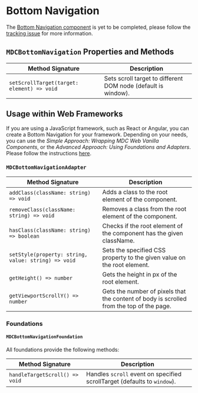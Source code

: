 # Bottom Navigation

The [Bottom Navigation component](https://material.io/go/design-bottom-navigation) is yet to be completed, please follow the [tracking issue](https://github.com/material-components/material-components-web/issues/59) for more information.

## `MDCBottomNavigation` Properties and Methods

Method Signature | Description
--- | ---
`setScrollTarget(target: element) => void` | Sets scroll target to different DOM node (default is window).

## Usage within Web Frameworks

If you are using a JavaScript framework, such as React or Angular, you can create a Bottom Navigation for your framework. Depending on your needs, you can use the _Simple Approach: Wrapping MDC Web Vanilla Components_, or the _Advanced Approach: Using Foundations and Adapters_. Please follow the instructions [here](../../docs/integrating-into-frameworks.md).

### `MDCBottomNavigationAdapter`

Method Signature | Description
--- | ---
`addClass(className: string) => void` | Adds a class to the root element of the component.
`removeClass(className: string) => void` | Removes a class from the root element of the component.
`hasClass(className: string) => boolean` | Checks if the root element of the component has the given className.
`setStyle(property: string, value: string) => void` | Sets the specified CSS property to the given value on the root element.
`getHeight() => number` | Gets the height in px of the root element.
`getViewportScrollY() => number` | Gets the number of pixels that the content of body is scrolled from the top of the page.

### Foundations

#### `MDCBottomNavigationFoundation`

All foundations provide the following methods:

Method Signature | Description
--- | ---
`handleTargetScroll() => void` | Handles `scroll` event on specified scrollTarget (defaults to `window`).
